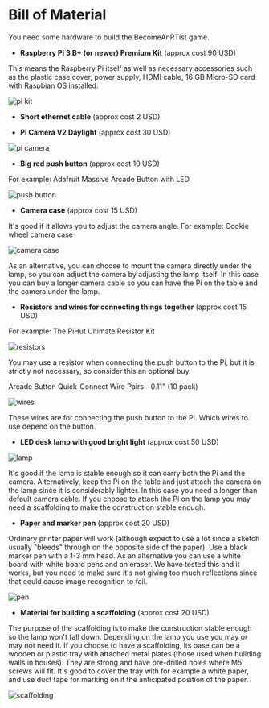 # Bill of Material
You need some hardware to build the BecomeAnRTist game.

* __Raspberry Pi 3 B+ (or newer) Premium Kit__ (approx cost 90 USD)

This means the Raspberry Pi itself as well as necessary accessories such as the plastic case cover, power supply, HDMI cable, 16 GB Micro-SD card with Raspbian OS installed.

![pi kit](https://github.com/hcl-pnp-rtist/become-an-rtist/blob/master/images/pi_kit.png "Raspberry Pi 3 B+ Premium Kit")

* __Short ethernet cable__ (approx cost 2 USD)


* __Pi Camera V2 Daylight__ (approx cost 30 USD)

![pi camera](https://github.com/hcl-pnp-rtist/become-an-rtist/blob/master/images/pi_camera.png "Pi Camera V2 Daylight")

* __Big red push button__ (approx cost 10 USD)

For example: Adafruit Massive Arcade Button with LED

![push button](https://github.com/hcl-pnp-rtist/become-an-rtist/blob/master/images/pushbutton.png "Big red push button")

* __Camera case__ (approx cost 15 USD)

It's good if it allows you to adjust the camera angle. For example: Cookie wheel camera case

![camera case](https://github.com/hcl-pnp-rtist/become-an-rtist/blob/master/images/cameracase.png "Cookie wheel camera case")

As an alternative, you can choose to mount the camera directly under the lamp, so you can adjust the camera by adjusting the lamp itself. In this case you can buy a longer camera cable so you can have the Pi on the table and the camera under the lamp.

* __Resistors and wires for connecting things together__ (approx cost 15 USD)

For example: The PiHut Ultimate Resistor Kit

![resistors](https://github.com/hcl-pnp-rtist/become-an-rtist/blob/master/images/pi_resistors.png "Resistors")

You may use a resistor when connecting the push button to the Pi, but it is strictly not necessary, so consider this an optional buy.

Arcade Button Quick-Connect Wire Pairs - 0.11" (10 pack)

![wires](https://github.com/hcl-pnp-rtist/become-an-rtist/blob/master/images/pi_wires.png "Wires")

These wires are for connecting the push button to the Pi. Which wires to use depend on the button.

* __LED desk lamp with good bright light__ (approx cost 50 USD)

![lamp](https://github.com/hcl-pnp-rtist/become-an-rtist/blob/master/images/desklamp.png "Desk lamp")

It's good if the lamp is stable enough so it can carry both the Pi and the camera. Alternatively, keep the Pi on the table and just attach the camera on the lamp since it is considerably lighter. In this case you need a longer than default camera cable. If you choose to attach the Pi on the lamp you may need a scaffolding to make the construction stable enough.

* __Paper and marker pen__ (approx cost 20 USD)

Ordinary printer paper will work (although expect to use a lot since a sketch usually "bleeds" through on the opposite side of the paper). Use a black marker pen with a 1-3 mm head.
As an alternative you can use a white board with white board pens and an eraser. We have tested this and it works, but you need to make sure it's not giving too much reflections since that could cause image recognition to fail.

![pen](https://github.com/hcl-pnp-rtist/become-an-rtist/blob/master/images/pen.png "Marker pen")

* __Material for building a scaffolding__ (approx cost 20 USD)

The purpose of the scaffolding is to make the construction stable enough so the lamp won't fall down. Depending on the lamp you use you may or may not need it. If you choose to have a scaffolding, its base can be a wooden or plastic tray with attached metal plates (those used when building walls in houses). They are strong and have pre-drilled holes where M5 screws will fit. It's good to cover the tray with for example a white paper, and use duct tape for marking on it the anticipated position of the paper.

![scaffolding](https://github.com/hcl-pnp-rtist/become-an-rtist/blob/master/images/scaffolding.png "Scaffolding")



